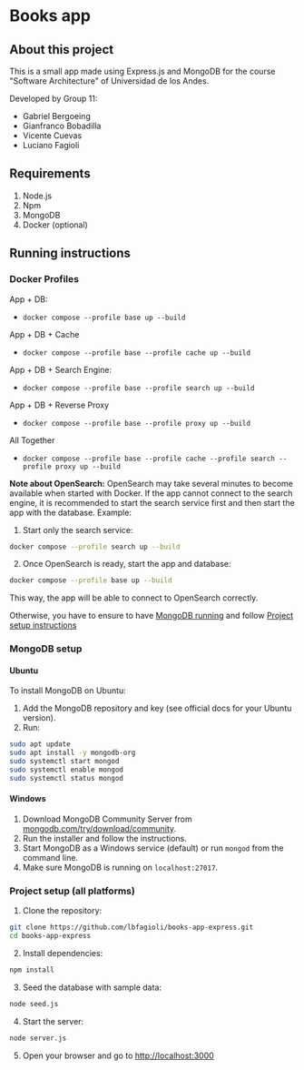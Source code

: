# Books app

## About this project

This is a small app made using Express.js and MongoDB for the course "Software Architecture" of Universidad de los Andes.

Developed by Group 11:
- Gabriel Bergoeing
- Gianfranco Bobadilla
- Vicente Cuevas
- Luciano Fagioli

## Requirements

1. Node.js
1. Npm
1. MongoDB
1. Docker (optional)

## Running instructions

### Docker Profiles

App + DB:
- `docker compose --profile base up --build`

App + DB + Cache
- `docker compose --profile base --profile cache up --build`

App + DB + Search Engine:
- `docker compose --profile base --profile search up --build`

App + DB + Reverse Proxy
- `docker compose --profile base --profile proxy up --build`

All Together
- `docker compose --profile base --profile cache --profile search --profile proxy up --build`

**Note about OpenSearch:**
OpenSearch may take several minutes to become available when started with Docker. If the app cannot connect to the search engine, it is recommended to start the search service first and then start the app with the database. Example:

1. Start only the search service:
  ```bash
  docker compose --profile search up --build
  ```
2. Once OpenSearch is ready, start the app and database:
  ```bash
  docker compose --profile base up --build
  ```
This way, the app will be able to connect to OpenSearch correctly.


Otherwise, you have to ensure to have [MongoDB running](#mongodb-setup) and follow [Project setup instructions](#project-setup-all-platforms)

### MongoDB setup

#### Ubuntu
To install MongoDB on Ubuntu:
1. Add the MongoDB repository and key (see official docs for your Ubuntu version).
2. Run:
  ```bash
  sudo apt update
  sudo apt install -y mongodb-org
  sudo systemctl start mongod
  sudo systemctl enable mongod
  sudo systemctl status mongod
  ```

#### Windows
1. Download MongoDB Community Server from [mongodb.com/try/download/community](https://www.mongodb.com/try/download/community).
2. Run the installer and follow the instructions.
3. Start MongoDB as a Windows service (default) or run `mongod` from the command line.
4. Make sure MongoDB is running on `localhost:27017`.

### Project setup (all platforms)
1. Clone the repository:
  ```bash
  git clone https://github.com/lbfagioli/books-app-express.git
  cd books-app-express
  ```
2. Install dependencies:
  ```bash
  npm install
  ```
3. Seed the database with sample data:
  ```bash
  node seed.js
  ```
4. Start the server:
  ```bash
  node server.js
  ```
5. Open your browser and go to [http://localhost:3000](http://localhost:3000)
